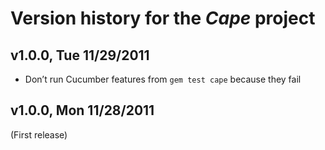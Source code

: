 # Version history for the _Cape_ project

## <a name="v1.0.1"></a>v1.0.0, Tue 11/29/2011

* Don’t run Cucumber features from `gem test cape` because they fail

## <a name="v1.0.0"></a>v1.0.0, Mon 11/28/2011

(First release)
